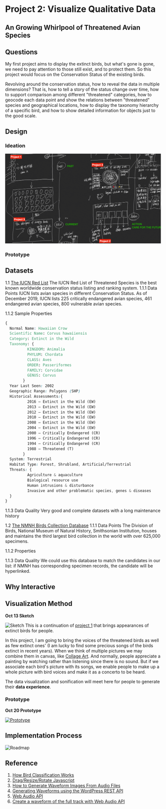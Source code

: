 # Project 2: Visualize Qualitative Data
## An Growing Whirlpool of Threatened Avian Species

## Questions
My first project aims to display the extinct birds, but what's gone is gone, we need to pay attention to those still exist, and to protect them. So this project would focus on the Conservation Status of the existing birds.

Revolving around the conservation status, how to reveal the data in multiple dimensions? That is, how to tell a story of the status change over time, how to support comparison among different "threatened" categories, how to geocode each data point and show the relations between "threatened" species and geographical locations, how to display the taxonomy hierarchy of a specific bird, and how to show detailed information for objects just to the good scale.

## Design 

### Ideation
![Sketch](./img/sketch.png)

### Prototype

## Datasets
1.1 [The IUCN Red List](https://www.iucnredlist.org)
The IUCN Red List of Threatened Species is the best known worldwide conservation status listing and ranking system. 
1.1.1 Data Points
IUCN lists avian species in different Conservation Status. As of December 2019, IUCN lists 225 critically endangered avian species, 461 endangered avian species, 800 vulnerable avian species. 

1.1.2 Sample Properties 
```CSS
{
  Normal Name: Hawaiian Crow
  Scientific Name: Corvus hawaiiensis
  Category: Extinct in the Wild
  Taxonomy: {
          KINGDOM: Animalia
          PHYLUM: Chordata
          CLASS: Aves
          ORDER: Passeriformes
          FAMILY: Corvidae
          GENUS: Corvus
        }
  Year Last Seen: 2002
  Geographic Range: Polygons (SHP)
  Historical Assessments:{
          2016 — Extinct in the Wild (EW)
          2013 — Extinct in the Wild (EW)
          2012 — Extinct in the Wild (EW)
          2010 — Extinct in the Wild (EW)
          2008 — Extinct in the Wild (EW)
          2004 — Extinct in the Wild (EW)
          2000 — Critically Endangered (CR)
          1996 — Critically Endangered (CR)
          1994 — Critically Endangered (CR)
          1988 — Threatened (T)
        }
  System: Terrestrial
  Habitat Type: Forest, Shrubland, Artificial/Terrestrial
  Threats: {
          Agriculture & aquaculture
          Biological resource use
          Human intrusions & disturbance
          Invasive and other problematic species, genes & diseases
  }
}
```
1.1.3 Data Quality
Very good and complete datasets with a long maintenance history

1.2 [The NMNH Birds Collection Database](https://collections.nmnh.si.edu/search/birds/)
1.1.1 Data Points
The Division of Birds, National Museum of Natural History, Smithsonian Institution, houses and maintains the third largest bird collection in the world with over 625,000 specimens.

1.1.2 Properties

1.1.3 Data Quality
We could use this database to match the candidates in our list: if NMNH has corresponding specimen records, the candidate will be hyperlinked.

## Why Interactive


## Visualization Method



**Oct 13 Sketch**

![Sketch](./img/sketch.JPG)
This is a continuation of [project 1](https://github.com/gitacoco/major_studio_1/tree/master/P1_Quantitative_datavis) that brings appearances of extinct birds for people. 

In this project, I am going to bring the voices of the threatened birds as well as few extinct ones' (I am lucky to find some precious songs of the birds extinct in recent years). When we think of multiple pictures we may combine them in canvas, like [Collage Art](https://en.wikipedia.org/wiki/Collage). And normally, people appreciate a painting by watching rather than listening since there is no sound. But if we associate each bird's picture with its songs, we enable people to make up a whole picture with bird voices and make it as a concerto to be heard.

The data visualization and sonification will meet here for people to generate their **data experience**.

### Prototype

**Oct 20 Prototype**

[![Prototype](./img/Player.jpeg)](https://www.youtube.com/watch?v=2HPtaNh0Wno)

## Implementation Process

![Roadmap](./img/roadmap.png)

## Reference
1. [How Bird Classification Works](http://birding-world.com/bird-classification-works/)
2. [Drag/Resize/Rotate Javascript](https://github.com/nichollascarter/subjx)
3. [How to Generate Waveform Images From Audio Files](https://cloudinary.com/blog/how_to_generate_waveform_images_from_audio_files)
4. [Generating Waveforms using the WordPress REST API](https://www.cedaro.com/blog/generating-waveforms-using-the-wordpress-rest-api/)
5. [Web Audio API](https://developer.mozilla.org/en-US/docs/Web/API/Web_Audio_API)
6. [Create a waveform of the full track with Web Audio API](https://stackoverflow.com/questions/22073716/create-a-waveform-of-the-full-track-with-web-audio-api)